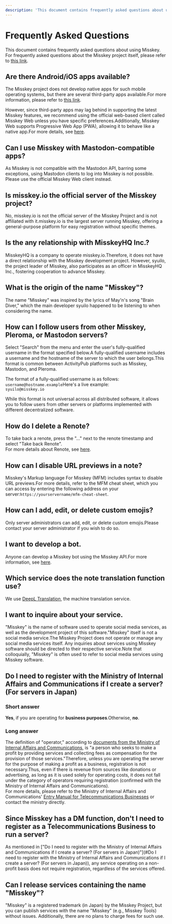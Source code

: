 ```yaml
---
description: 'This document contains frequently asked questions about using Misskey.'
---
```


# Frequently Asked Questions

This document contains frequently asked questions about using Misskey.<br>
For frequently asked questions about the Misskey project itself, please refer to [this link](../../about-misskey#frequently-asked-questions).

## Are there Android/iOS apps available?

The Misskey project does not develop native apps for such mobile operating systems, but there are several third-party apps available.For more information, please refer to [this link](./apps).<br>

However, since third-party apps may lag behind in supporting the latest Misskey features, we recommend using the official web-based client called Misskey Web unless you have specific preferences.Additionally, Misskey Web supports Progressive Web App (PWA), allowing it to behave like a native app.For more details, see [here](/docs/for-users/stepped-guides/how-to-use-pwa/).

## Can I use Misskey with Mastodon-compatible apps?

As Misskey is not compatible with the Mastodon API, barring some exceptions, using Mastodon clients to log into Misskey is not possible.<br>
Please use the official Misskey Web client instead.

## Is misskey.io the official server of the Misskey project?

No, misskey.io is not the official server of the Misskey Project and is not affiliated with it.misskey.io is the largest server running Misskey, offering a general-purpose platform for easy registration without specific themes.

## Is the any relationship with MisskeyHQ Inc.?

MisskeyHQ is a company to operate misskey.io.Therefore, it does not have a direct relationship with the Misskey development project.
However, syuilo, the project leader of Misskey, also participates as an officer in MisskeyHQ Inc., fostering cooperation to advance Misskey.

## What is the origin of the name "Misskey"?

The name "Misskey" was inspired by the lyrics of May'n's song "Brain Diver," which the main developer syuilo happened to be listening to when considering the name.

## How can I follow users from other Misskey, Pleroma, or Mastodon servers?

Select "Search" from the menu and enter the user's fully-qualified username in the format specified below.A fully-qualified username includes a username and the hostname of the server to which the user belongs.This format is common between ActivityPub platforms such as Misskey, Mastodon, and Pleroma.<br>

The format of a fully-qualified username is as follows:\
`username@hostname.example`Here's a live example:\
`syuilo@misskey.io`

While this format is not universal across all distributed software, it allows you to follow users from other servers or platforms implemented with different decentralized software.

## How do I delete a Renote?

To take back a renote, press the "..." next to the renote timestamp and select "Take back Renote".<br>
For more details about Renote, see [here](../features/note/#renote).

## How can I disable URL previews in a note?

Misskey's Markup language For Misskey (MFM) includes syntax to disable URL previews.For more details, refer to the MFM cheat sheet, which you can access by entering the following address on your server:`https://yourservername/mfm-cheat-sheet`.

## How can I add, edit, or delete custom emojis?

Only server administrators can add, edit, or delete custom emojis.Please contact your server administrator if you wish to do so.

## I want to develop a bot.

Anyone can develop a Misskey bot using the Misskey API.For more information, see [here](../../for-developers/api/).

## Which service does the note translation function use?

We use [DeepL Translation](https://www.deepl.com/), the machine translation service.

## I want to inquire about your service.

"Misskey" is the name of software used to operate social media services, as well as the development project of this software."Misskey" itself is not a social media service.The Misskey Project does not operate or manage any social media services itself. Any inquiries about services using Misskey software should be directed to their respective service.Note that colloquially, "Misskey" is often used to refer to social media services using Misskey software.

## Do I need to register with the Ministry of Internal Affairs and Communications if I create a server? (For servers in Japan)

### Short answer

**Yes**, if you are operating for **business purposes**.Otherwise, **no**.

### Long answer

The definition of "operator," according to [documents from the Ministry of Internal Affairs and Communications](https://www.soumu.go.jp/main_content/000477428.pdf), is "a person who seeks to make a profit by providing services and collecting fees as compensation for the provision of those services."Therefore, unless you are operating the server for the purpose of making a profit as a business, registration is not necessary.Thus, even if there is revenue from sources like donations or advertising, as long as it is used solely for operating costs, it does not fall under the category of operators requiring registration (confirmed with the Ministry of Internal Affairs and Communications).<br>
For more details, please refer to the Ministry of Internal Affairs and Communications' [Entry Manual for Telecommunications Businesses](https://www.soumu.go.jp/main_content/000477428.pdf) or contact the ministry directly.

## Since Misskey has a DM function, don't I need to register as a Telecommunications Business to run a server?

As mentioned in ["Do I need to register with the Ministry of Internal Affairs and Communications if I create a server? (For servers in Japan)"](#Do I need to register with the Ministry of Internal Affairs and Communications if I create a server? (For servers in Japan)), any service operating on a non-profit basis does not require registration, regardless of the services offered.

## Can I release services containing the name "Misskey"?

"Misskey" is a registered trademark (in Japan) by the Misskey Project, but you can publish services with the name "Misskey" (e.g., Misskey Tools) without issues.
Additionally, there are no plans to charge fees for such use.
